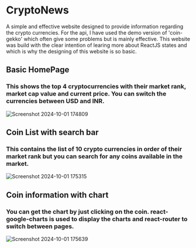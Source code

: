 # CryptoNews
  A simple and effective website designed to provide information regarding the crypto currencies. For the api, I have used the demo version of 'coin-gekko' which often give some problems but is mainly effective.
  This website was build with the clear intention of learing more about ReactJS states and which is why the designing of this website is so basic.  


## Basic HomePage 
### This shows the top 4 cryptocurrencies with their market rank, market cap value and current price. You can switch the currencies between USD and INR.
![Screenshot 2024-10-01 174809](https://github.com/user-attachments/assets/d3eb8c85-4c23-43f9-8ce9-f6a2f059629b)

## Coin List with search bar
### This contains the list of 10 crypto currencies in order of their market rank but you can search for any coins available in the market. 
![Screenshot 2024-10-01 175315](https://github.com/user-attachments/assets/8f3ec0dc-9dc7-4233-9c95-bbe7226bcd6e)

## Coin information with chart
### You can get the chart by just clicking on the coin. react-google-charts is used to display the charts and react-router to switch between pages. 
![Screenshot 2024-10-01 175639](https://github.com/user-attachments/assets/0262d832-3100-42a2-a593-6c6bd40c0447)
